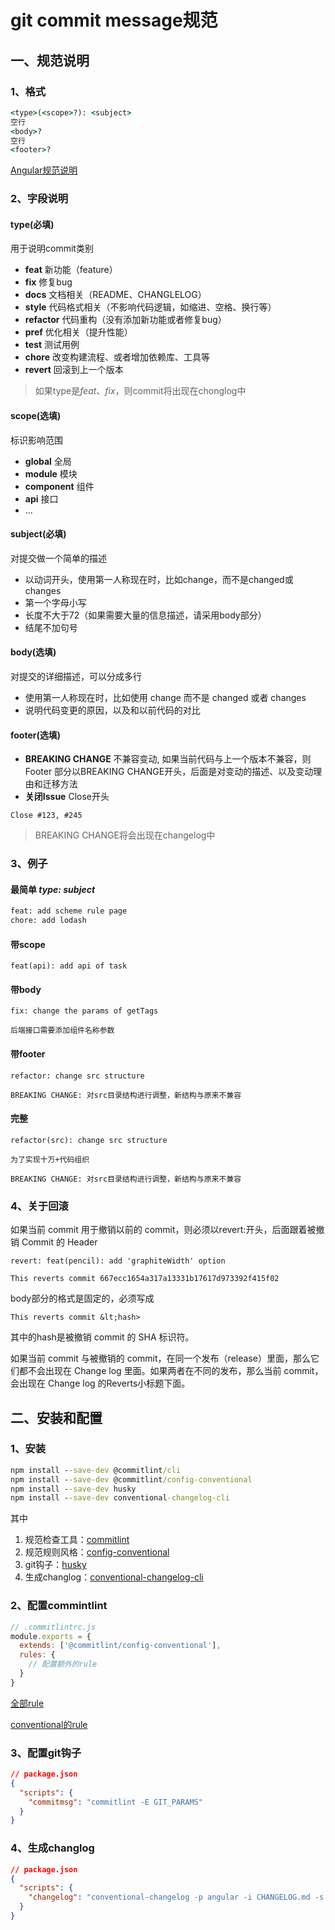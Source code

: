 # git commit message规范

## 一、规范说明

### 1、格式
```cmd
<type>(<scope>?): <subject>
空行
<body>?
空行
<footer>?
```
[Angular规范说明](https://conventionalcommits.org/lang/zh-Hans)
### 2、字段说明
#### type(必填)
用于说明commit类别
+ __feat__ 新功能（feature）
+ __fix__ 修复bug
+ __docs__  文档相关（README、CHANGLELOG）
+ __style__  代码格式相关（不影响代码逻辑，如缩进、空格、换行等）
+ __refactor__ 代码重构（没有添加新功能或者修复bug） 
+ __pref__ 优化相关（提升性能） 
+ __test__ 测试用例 
+ __chore__ 改变构建流程、或者增加依赖库、工具等 
+ __revert__ 回滚到上一个版本 

> 如果type是*feat*、*fix*，则commit将出现在chonglog中 

#### scope(选填)
标识影响范围
+ __global__ 全局 
+ __module__ 模块
+ __component__ 组件
+ __api__ 接口
+ ...

#### subject(必填)
对提交做一个简单的描述

+ 以动词开头，使用第一人称现在时，比如change，而不是changed或changes
+ 第一个字母小写
+ 长度不大于72（如果需要大量的信息描述，请采用body部分）
+ 结尾不加句号

#### body(选填)
对提交的详细描述，可以分成多行

+ 使用第一人称现在时，比如使用 change 而不是 changed 或者 changes
+ 说明代码变更的原因，以及和以前代码的对比

#### footer(选填)

+ __BREAKING CHANGE__ 不兼容变动, 如果当前代码与上一个版本不兼容，则 Footer 部分以BREAKING CHANGE开头，后面是对变动的描述、以及变动理由和迁移方法
+ __关闭Issue__ Close开头
```
Close #123, #245
```
>BREAKING CHANGE将会出现在changelog中
### 3、例子
#### 最简单 *type: subject* 
```cmd
feat: add scheme rule page
chore: add lodash
```
#### 带scope
```
feat(api): add api of task
```
#### 带body
```
fix: change the params of getTags

后端接口需要添加组件名称参数
```
#### 带footer
```
refactor: change src structure

BREAKING CHANGE: 对src目录结构进行调整，新结构与原来不兼容
```

#### 完整
```
refactor(src): change src structure

为了实现十万+代码组织

BREAKING CHANGE: 对src目录结构进行调整，新结构与原来不兼容
```

### 4、关于回滚
如果当前 commit 用于撤销以前的 commit，则必须以revert:开头，后面跟着被撤销 Commit 的 Header
```
revert: feat(pencil): add 'graphiteWidth' option

This reverts commit 667ecc1654a317a13331b17617d973392f415f02
```
body部分的格式是固定的，必须写成
```
This reverts commit &lt;hash>
```
其中的hash是被撤销 commit 的 SHA 标识符。

如果当前 commit 与被撤销的 commit，在同一个发布（release）里面，那么它们都不会出现在 Change log 里面。如果两者在不同的发布，那么当前 commit，会出现在 Change log 的Reverts小标题下面。
## 二、安装和配置

### 1、安装
```cmd
npm install --save-dev @commitlint/cli
npm install --save-dev @commitlint/config-conventional
npm install --save-dev husky
npm install --save-dev conventional-changelog-cli
```

其中

1. 规范检查工具：[commitlint](http://marionebl.github.io/commitlint/#/)
2. 规范规则风格：[config-conventional](https://github.com/marionebl/commitlint/blob/master/%40commitlint/config-conventional/index.js)
3. git钩子：[husky](https://github.com/typicode/husky)
4. 生成changlog：[conventional-changelog-cli](https://github.com/conventional-changelog/conventional-changelog/tree/master/packages/conventional-changelog-cli)

### 2、配置commintlint

```js
// .commitlintrc.js
module.exports = {
  extends: ['@commitlint/config-conventional'],
  rules: {
    // 配置额外的rule
  }
}
```
[全部rule](http://marionebl.github.io/commitlint/#/reference-rules)

[conventional的rule](https://github.com/marionebl/commitlint/blob/master/%40commitlint/config-conventional/index.js)

### 3、配置git钩子
```json
// package.json
{
  "scripts": {
    "commitmsg": "commitlint -E GIT_PARAMS"
  }
}
```

### 4、生成changlog
```json
// package.json
{
  "scripts": {
    "changelog": "conventional-changelog -p angular -i CHANGELOG.md -s -r 0"
  }
}
```